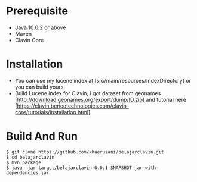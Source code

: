 # Prerequisite
- Java 10.0.2 or above
- Maven
- Clavin Core

# Installation
- You can use my lucene index at [src/main/resources/IndexDirectory] or you can build yours. 
- Build Lucene index for Clavin, i got dataset from geonames [http://download.geonames.org/export/dump/ID.zip] and tutorial here [https://clavin.bericotechnologies.com/clavin-core/tutorials/installation.html]

# Build And Run
    $ git clone https://github.com/khaerusani/belajarclavin.git
    $ cd belajarclavin
    $ mvn package
    $ java -jar target/belajarclavin-0.0.1-SNAPSHOT-jar-with-dependencies.jar
